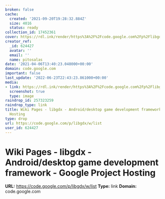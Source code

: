 ```yaml
---
broken: false
cache:
  created: '2021-09-20T19:28:32.884Z'
  size: 4016
  status: ready
collection_id: 17452361
cover: https://rdl.ink/render/https%3A%2F%2Fcode.google.com%2Fp%2Flibgdx%2Fw%2Flist
creator_ref:
  _id: 624427
  avatar: ''
  email: ''
  name: pitosalas
date: '2021-04-06T13:40:23.048000+00:00'
domain: code.google.com
important: false
last_update: '2022-06-23T22:43:23.861000+00:00'
media:
- link: https://rdl.ink/render/https%3A%2F%2Fcode.google.com%2Fp%2Flibgdx%2Fw%2Flist
  screenshot: true
  type: image
raindrop_id: 257323259
raindrop_type: link
title: Wiki Pages - libgdx - Android/desktop game development framework - Google Project
  Hosting
type: drop
url: https://code.google.com/p/libgdx/w/list
user_id: 624427
---
```


# Wiki Pages - libgdx - Android/desktop game development framework - Google Project Hosting

**URL:** https://code.google.com/p/libgdx/w/list
**Type:** link
**Domain:** code.google.com
